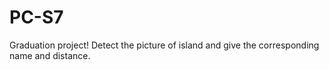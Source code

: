# PC-S7
Graduation project! Detect the picture of island and give the corresponding name and distance.
